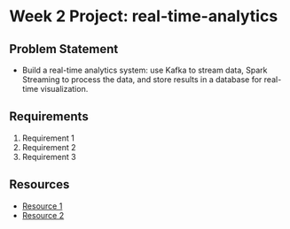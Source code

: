 # Week 2 Project: real-time-analytics

## Problem Statement
- Build a real-time analytics system: use Kafka to stream data, Spark Streaming to process the data, and store results in a database for real-time visualization.

## Requirements
1. Requirement 1
2. Requirement 2
3. Requirement 3

## Resources
- [Resource 1](https://example.com)
- [Resource 2](https://example.com)
